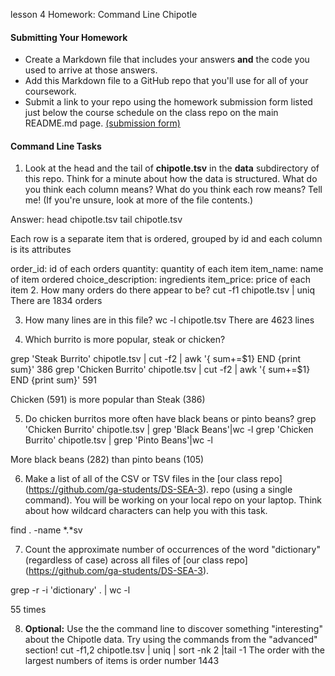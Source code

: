 lesson 4 Homework: Command Line Chipotle

#### Submitting Your Homework

* Create a Markdown file that includes your answers **and** the code you used to arrive at those answers.
* Add this Markdown file to a GitHub repo that you'll use for all of your coursework.
* Submit a link to your repo using the homework submission form listed just below the course schedule on the class repo on the main README.md page. [(submission form)](https://docs.google.com/forms/d/e/1FAIpQLScH_m8Le4w0sqsvm5uNOTd08p4KDTW8WgnWVP1kFf4CCBi2Ow/viewform)

#### Command Line Tasks

1. Look at the head and the tail of **chipotle.tsv** in the **data** subdirectory of this repo. Think for a minute about how the data is structured. What do you think each column means? What do you think each row means? Tell me! (If you're unsure, look at more of the file contents.)

Answer:
head chipotle.tsv
tail chipotle.tsv

Each row is a separate item that is ordered, grouped by id and each column is its attributes

order_id: id of each orders
quantity: quantity of each item
item_name: name of item ordered
choice_description: ingredients
item_price: price of each item
2. How many orders do there appear to be?
cut -f1 chipotle.tsv | uniq
There are 1834 orders

3. How many lines are in this file?
wc -l chipotle.tsv
There are 4623 lines

4. Which burrito is more popular, steak or chicken?

grep 'Steak Burrito' chipotle.tsv | cut -f2 | awk '{ sum+=$1} END {print sum}'
386
grep 'Chicken Burrito' chipotle.tsv | cut -f2 | awk '{ sum+=$1} END {print sum}'
591

Chicken (591) is more popular than Steak (386)

5. Do chicken burritos more often have black beans or pinto beans?
grep 'Chicken Burrito' chipotle.tsv | grep 'Black Beans'|wc -l
grep 'Chicken Burrito' chipotle.tsv | grep 'Pinto Beans'|wc -l

More black beans (282) than pinto beans (105)

6. Make a list of all of the CSV or TSV files in the [our class repo] (https://github.com/ga-students/DS-SEA-3). repo (using a single command). You will be working on your local repo on your laptop.  Think about how wildcard characters can help you with this task.

find . -name &#42;.&#42;sv

7. Count the approximate number of occurrences of the word "dictionary" (regardless of case) across all files of [our class repo] (https://github.com/ga-students/DS-SEA-3).

grep -r -i 'dictionary' . | wc -l

55 times

8. **Optional:** Use the the command line to discover something "interesting" about the Chipotle data. Try using the commands from the "advanced" section!
cut -f1,2 chipotle.tsv | uniq | sort -nk 2 |tail -1
The order with the largest numbers of items is order number 1443
